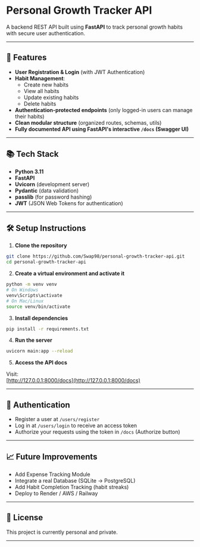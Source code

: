 # Personal Growth Tracker API

A backend REST API built using **FastAPI** to track personal growth habits with secure user authentication.

---

## 🚀 Features

- **User Registration & Login** (with JWT Authentication)
- **Habit Management**:
  - Create new habits
  - View all habits
  - Update existing habits
  - Delete habits
- **Authentication-protected endpoints** (only logged-in users can manage their habits)
- **Clean modular structure** (organized routes, schemas, utils)
- **Fully documented API using FastAPI's interactive `/docs` (Swagger UI)**

---

## 📚 Tech Stack

- **Python 3.11**
- **FastAPI**
- **Uvicorn** (development server)
- **Pydantic** (data validation)
- **passlib** (for password hashing)
- **JWT** (JSON Web Tokens for authentication)

---

## 🛠 Setup Instructions

1. **Clone the repository**

```bash
git clone https://github.com/Swap98/personal-growth-tracker-api.git
cd personal-growth-tracker-api
```

2. **Create a virtual environment and activate it**

```bash
python -m venv venv
# On Windows
venv\Scripts\activate
# On Mac/Linux
source venv/bin/activate
```

3. **Install dependencies**

```bash
pip install -r requirements.txt
```

4. **Run the server**

```bash
uvicorn main:app --reload
```

5. **Access the API docs**

Visit:  
[http://127.0.0.1:8000/docs](http://127.0.0.1:8000/docs)

---

## 🔐 Authentication

- Register a user at `/users/register`
- Log in at `/users/login` to receive an access token
- Authorize your requests using the token in `/docs` (Authorize button)

---

## 📈 Future Improvements

- Add Expense Tracking Module
- Integrate a real Database (SQLite → PostgreSQL)
- Add Habit Completion Tracking (habit streaks)
- Deploy to Render / AWS / Railway

---

## 📄 License

This project is currently personal and private.

---
